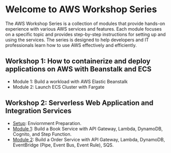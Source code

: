 # Welcome to AWS Workshop Series

 The AWS Workshop Series is a collection of modules that provide hands-on experience with various AWS services and features. Each module focuses on a specific topic and provides step-by-step instructions for setting up and using the services. The series is designed to help developers and IT professionals learn how to use AWS effectively and efficiently.

 ## Workshop 1: How to containerize and deploy applications on AWS with Beanstalk and ECS
 - Module 1: Build a workload with AWS Elastic Beanstalk
 - Module 2: Launch ECS Cluster with Fargate

 ## Workshop 2: Serverless Web Application and Integration Services
 - [Setup](/workshop-2/docs/SETUP.md): Enviornment Preparation.
 - [Module 1](/workshop-2/docs/MODULE_1.md): Build a Book Service with API Gateway, Lambda, DynamoDB, Cognito, and Step Function.
 - [Module 2](/workshop-2/docs/MODULE_2.md): Build a Order Service with API Gateway, Lambda, DynamoDB, EventBridge (Pipe, Event Bus, Event Rule), SQS.
 